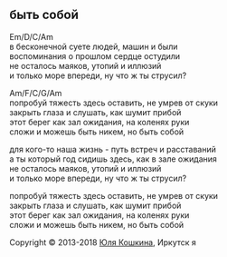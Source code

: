 ## быть собой

Em/D/C/Am  
в бесконечной суете людей, машин и были  
воспоминания о прошлом сердце остудили  
не осталось маяков, утопий и иллюзий  
и только море впереди, ну что ж ты струсил?

Am/F/C/G/Am  
попробуй тяжесть здесь оставить, не умрев от скуки  
закрыть глаза и слушать, как шумит прибой  
этот берег как зал ожидания, на коленях руки  
сложи и можешь быть никем, но быть собой  

для кого-то наша жизнь - путь встреч и расставаний  
а ты который год сидишь здесь, как в зале ожидания  
не осталось маяков, утопий и иллюзий  
и только море впереди, ну что ж ты струсил?

попробуй тяжесть здесь оставить, не умрев от скуки  
закрыть глаза и слушать, как шумит прибой  
этот берег как зал ожидания, на коленях руки  
сложи и можешь быть никем, но быть собой  


Copyright © 2013-2018 [Юля Кошкина](https://vk.com/koshkamoroshka), Иркутск
я
